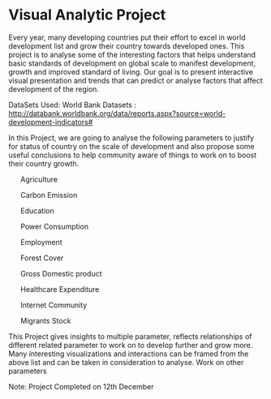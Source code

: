 <h1>Visual Analytic Project </h1>
Every year, many developing countries put their effort to excel in world development list and grow their country towards developed ones. This project is to analyse some of the interesting factors that helps understand basic standards of development on global scale to manifest development, growth and improved standard of living. Our goal is to present interactive visual presentation and trends that can predict or analyse factors that affect development of the region.

DataSets Used: World Bank Datasets : http://databank.worldbank.org/data/reports.aspx?source=world-development-indicators#

In this Project, we are going to analyse the following parameters to justify for status of country on the scale of development and also propose some useful conclusions to help community aware of things to work on to boost their country growth.
<ol>
Agriculture

Carbon Emission

Education

Power Consumption

Employment

Forest Cover

Gross Domestic product

Healthcare Expenditure

Internet Community

Migrants Stock

</ol>

This Project gives insights to multiple parameter, reflects relationships of different related parameter to work on to develop further and grow more. Many interesting visualizations and interactions can be framed from the above list and can be taken in consideration to analyse. Work on other parameters

Note: Project Completed on 12th December
